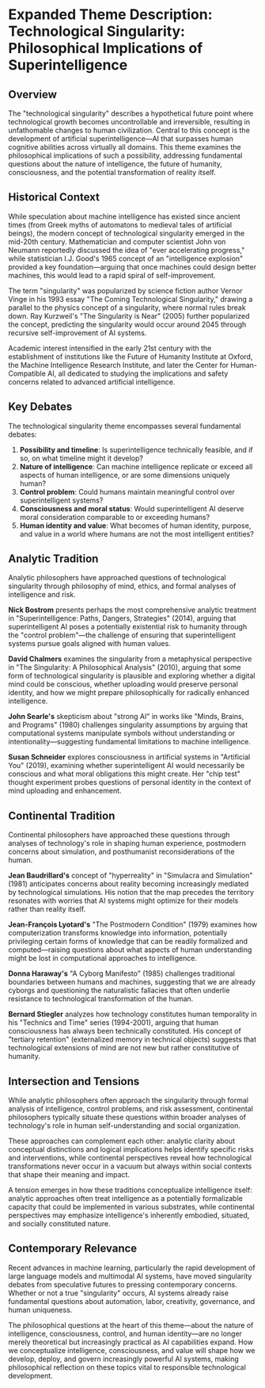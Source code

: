 # Expanded Theme Description: Technological Singularity: Philosophical Implications of Superintelligence

## Overview

The "technological singularity" describes a hypothetical future point where technological growth becomes uncontrollable and irreversible, resulting in unfathomable changes to human civilization. Central to this concept is the development of artificial superintelligence—AI that surpasses human cognitive abilities across virtually all domains. This theme examines the philosophical implications of such a possibility, addressing fundamental questions about the nature of intelligence, the future of humanity, consciousness, and the potential transformation of reality itself.

## Historical Context

While speculation about machine intelligence has existed since ancient times (from Greek myths of automatons to medieval tales of artificial beings), the modern concept of technological singularity emerged in the mid-20th century. Mathematician and computer scientist John von Neumann reportedly discussed the idea of "ever accelerating progress," while statistician I.J. Good's 1965 concept of an "intelligence explosion" provided a key foundation—arguing that once machines could design better machines, this would lead to a rapid spiral of self-improvement.

The term "singularity" was popularized by science fiction author Vernor Vinge in his 1993 essay "The Coming Technological Singularity," drawing a parallel to the physics concept of a singularity, where normal rules break down. Ray Kurzweil's "The Singularity is Near" (2005) further popularized the concept, predicting the singularity would occur around 2045 through recursive self-improvement of AI systems.

Academic interest intensified in the early 21st century with the establishment of institutions like the Future of Humanity Institute at Oxford, the Machine Intelligence Research Institute, and later the Center for Human-Compatible AI, all dedicated to studying the implications and safety concerns related to advanced artificial intelligence.

## Key Debates

The technological singularity theme encompasses several fundamental debates:

1.  **Possibility and timeline**: Is superintelligence technically feasible, and if so, on what timeline might it develop?
2.  **Nature of intelligence**: Can machine intelligence replicate or exceed all aspects of human intelligence, or are some dimensions uniquely human?
3.  **Control problem**: Could humans maintain meaningful control over superintelligent systems?
4.  **Consciousness and moral status**: Would superintelligent AI deserve moral consideration comparable to or exceeding humans?
5.  **Human identity and value**: What becomes of human identity, purpose, and value in a world where humans are not the most intelligent entities?

## Analytic Tradition

Analytic philosophers have approached questions of technological singularity through philosophy of mind, ethics, and formal analyses of intelligence and risk.

**Nick Bostrom** presents perhaps the most comprehensive analytic treatment in "Superintelligence: Paths, Dangers, Strategies" (2014), arguing that superintelligent AI poses a potentially existential risk to humanity through the "control problem"—the challenge of ensuring that superintelligent systems pursue goals aligned with human values.

**David Chalmers** examines the singularity from a metaphysical perspective in "The Singularity: A Philosophical Analysis" (2010), arguing that some form of technological singularity is plausible and exploring whether a digital mind could be conscious, whether uploading would preserve personal identity, and how we might prepare philosophically for radically enhanced intelligence.

**John Searle's** skepticism about "strong AI" in works like "Minds, Brains, and Programs" (1980) challenges singularity assumptions by arguing that computational systems manipulate symbols without understanding or intentionality—suggesting fundamental limitations to machine intelligence.

**Susan Schneider** explores consciousness in artificial systems in "Artificial You" (2019), examining whether superintelligent AI would necessarily be conscious and what moral obligations this might create. Her "chip test" thought experiment probes questions of personal identity in the context of mind uploading and enhancement.

## Continental Tradition

Continental philosophers have approached these questions through analyses of technology's role in shaping human experience, postmodern concerns about simulation, and posthumanist reconsiderations of the human.

**Jean Baudrillard's** concept of "hyperreality" in "Simulacra and Simulation" (1981) anticipates concerns about reality becoming increasingly mediated by technological simulations. His notion that the map precedes the territory resonates with worries that AI systems might optimize for their models rather than reality itself.

**Jean-François Lyotard's** "The Postmodern Condition" (1979) examines how computerization transforms knowledge into information, potentially privileging certain forms of knowledge that can be readily formalized and computed—raising questions about what aspects of human understanding might be lost in computational approaches to intelligence.

**Donna Haraway's** "A Cyborg Manifesto" (1985) challenges traditional boundaries between humans and machines, suggesting that we are already cyborgs and questioning the naturalistic fallacies that often underlie resistance to technological transformation of the human.

**Bernard Stiegler** analyzes how technology constitutes human temporality in his "Technics and Time" series (1994-2001), arguing that human consciousness has always been technically constituted. His concept of "tertiary retention" (externalized memory in technical objects) suggests that technological extensions of mind are not new but rather constitutive of humanity.

## Intersection and Tensions

While analytic philosophers often approach the singularity through formal analysis of intelligence, control problems, and risk assessment, continental philosophers typically situate these questions within broader analyses of technology's role in human self-understanding and social organization.

These approaches can complement each other: analytic clarity about conceptual distinctions and logical implications helps identify specific risks and interventions, while continental perspectives reveal how technological transformations never occur in a vacuum but always within social contexts that shape their meaning and impact.

A tension emerges in how these traditions conceptualize intelligence itself: analytic approaches often treat intelligence as a potentially formalizable capacity that could be implemented in various substrates, while continental perspectives may emphasize intelligence's inherently embodied, situated, and socially constituted nature.

## Contemporary Relevance

Recent advances in machine learning, particularly the rapid development of large language models and multimodal AI systems, have moved singularity debates from speculative futures to pressing contemporary concerns. Whether or not a true "singularity" occurs, AI systems already raise fundamental questions about automation, labor, creativity, governance, and human uniqueness.

The philosophical questions at the heart of this theme—about the nature of intelligence, consciousness, control, and human identity—are no longer merely theoretical but increasingly practical as AI capabilities expand. How we conceptualize intelligence, consciousness, and value will shape how we develop, deploy, and govern increasingly powerful AI systems, making philosophical reflection on these topics vital to responsible technological development.